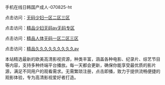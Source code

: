 手机在线日韩国产成人-070825-ht

点击访问：<a href="https://vassv.pages.dev/">无码少妇一区二区三区</a>

点击访问：<a href="https://gsd-agv.pages.dev/">精品少妇无码av无码专区</a>

点击访问：<a href="https://gda-c7m.pages.dev/">精品人体无码一区二区三区</a>

点击访问：<a href="https://tfda.pages.dev/">精品久久久久久久久久久aⅴ</a>

本站精选最新的欧美高清影视资源，种类丰富，涵盖各种电影、纪录片、综艺节目等内容，支持多种终端平台播放。每一天都会更新，确保你能享受最优质的影片源，满足不同用户的观看需求。无需繁琐注册，点击即播，致力于提供流畅便捷的观影体验，专为高清影视爱好者打造。

<span style="display:none;">[Canonical link](）</span>
